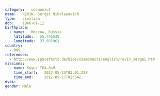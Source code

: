 ```yaml
---
category:	cosmonaut
name:	REVIN, Sergei Nikolayevich 
type:	civilian
dob:	1966-01-12
birthplace:
  - name:	Moscow, Russia
    latitude:	55.741638
    longitude:	37.605061
country:
  - RUS
references:
  - http://www.spacefacts.de/bios/cosmonauts/english/revin_sergei.htm
missions:
  - name: Soyuz TMA-04M
    time_start:   2012-05-15T03:01:23Z
    time_end:     2012-09-17T02:54Z
evas:
gender:	Male
---
```

